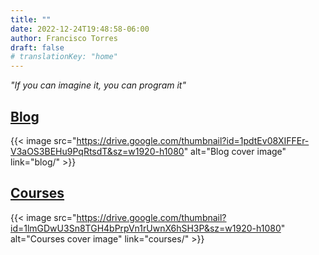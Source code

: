 ```yaml
---
title: ""
date: 2022-12-24T19:48:58-06:00
author: Francisco Torres
draft: false
# translationKey: "home"
---
```


*"If you can imagine it, you can program it"*

## [Blog](blog/)
{{< image
src="https://drive.google.com/thumbnail?id=1pdtEv08XIFFEr-V3aOS3BEHu9PqRtsdT&sz=w1920-h1080"
alt="Blog cover image"
link="blog/" >}}

## [Courses](courses/)
{{< image
src="https://drive.google.com/thumbnail?id=1lmGDwU3Sn8TGH4bPrpVn1rUwnX6hSH3P&sz=w1920-h1080"
alt="Courses cover image"
link="courses/" >}}